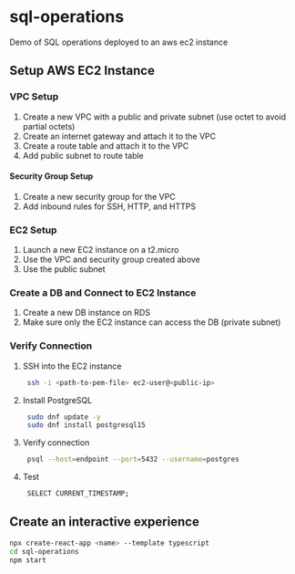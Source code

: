 # sql-operations
Demo of SQL operations deployed to an aws ec2 instance

## Setup AWS EC2 Instance

### VPC Setup
1. Create a new VPC with a public and private subnet (use octet to avoid partial octets)
2. Create an internet gateway and attach it to the VPC
3. Create a route table and attach it to the VPC
4. Add public subnet to route table

#### Security Group Setup
1. Create a new security group for the VPC
2. Add inbound rules for SSH, HTTP, and HTTPS
   
### EC2 Setup
1. Launch a new EC2 instance on a t2.micro
2. Use the VPC and security group created above
3. Use the public subnet

### Create a DB and Connect to EC2 Instance
1. Create a new DB instance on RDS
2. Make sure only the EC2 instance can access the DB (private subnet)

### Verify Connection
1. SSH into the EC2 instance
   ```bash
    ssh -i <path-to-pem-file> ec2-user@<public-ip>
    ```
2. Install PostgreSQL
   ```bash
    sudo dnf update -y
    sudo dnf install postgresql15
    ```
3. Verify connection
   ```bash
    psql --host=endpoint --port=5432 --username=postgres
    ```

4. Test
   ```bash
    SELECT CURRENT_TIMESTAMP;
    ```

## Create an interactive experience

```bash
npx create-react-app <name> --template typescript
cd sql-operations
npm start
```


